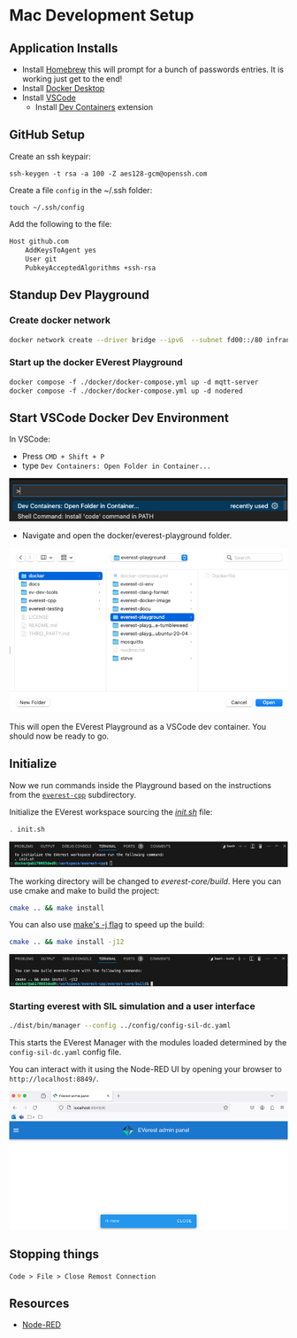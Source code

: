 # Mac Development Setup

## Application Installs

* Install [Homebrew](https://brew.sh/) this will prompt for a bunch of passwords entries. It is working just get to the end!
* Install [Docker Desktop](https://docs.docker.com/desktop/install/mac-install/)
* Install [VSCode](https://formulae.brew.sh/cask/visual-studio-code)
    * Install [Dev Containers](https://marketplace.visualstudio.com/items?itemName=ms-vscode-remote.remote-containers) extension

## GitHub Setup

Create an ssh keypair:

```
ssh-keygen -t rsa -a 100 -Z aes128-gcm@openssh.com
```

Create a file `config` in the ~/.ssh folder:

```
touch ~/.ssh/config
```

Add the following to the file:

```
Host github.com
    AddKeysToAgent yes
    User git
    PubkeyAcceptedAlgorithms +ssh-rsa
```

## Standup Dev Playground

### Create docker network

```bash
docker network create --driver bridge --ipv6  --subnet fd00::/80 infranet_network --attachable
```

### Start up the docker EVerest Playground

```
docker compose -f ./docker/docker-compose.yml up -d mqtt-server 
docker compose -f ./docker/docker-compose.yml up -d nodered
```

## Start VSCode Docker Dev Environment

In VSCode:

* Press `CMD + Shift + P`
* type `Dev Containers: Open Folder in Container...`

![Shift + P](images/shot1_cmd_p.png "Shift + P")

* Navigate and open the docker/everest-playground folder. 

![Open Folder in Container..](images/shot2_open_folder.png "Folder in Container..")

This will open the EVerest Playground as a VSCode dev container. You should now be ready to go.

## Initialize 

Now we run commands inside the Playground based on the instructions from the [`everest-cpp`](/everest-cpp/README.md)
subdirectory.

Initialize the EVerest workspace sourcing the *[init.sh](./init.sh)* file:

```bash
. init.sh
```

![init.sh](images/shot3_init.png "init.sh")

The working directory will be changed to *everest-core/build*. Here you can use cmake and make to build the project:

```bash
cmake .. && make install
```

You can also use [make's -j flag](https://www.gnu.org/software/make/manual/html_node/Parallel.html) to speed up
the build:

```bash
cmake .. && make install -j12
```

![make install](images/shot4_install.png "make install")

### Starting everest with SIL simulation and a user interface

```bash
./dist/bin/manager --config ../config/config-sil-dc.yaml
```

This starts the EVerest Manager with the modules loaded determined by the `config-sil-dc.yaml` config file.

You can interact with it using the Node-RED UI by opening your browser to `http://localhost:8849/`.

![EVerest Admin Panel](images/shot5_admin_panel.png "EVerest Admin Panel")

## Stopping things

`Code > File > Close Remost Connection`

## Resources

* [Node-RED](https://nodered.org/)
